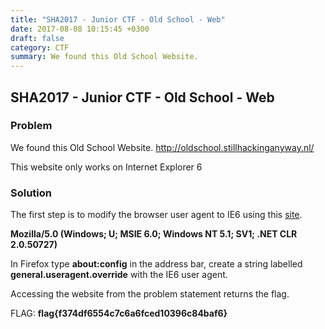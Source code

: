 ```yaml
---
title: "SHA2017 - Junior CTF - Old School - Web"
date: 2017-08-08 10:15:45 +0300
draft: false
category: CTF
summary: We found this Old School Website.
---
```

## SHA2017 - Junior CTF - Old School - Web
### Problem

We found this Old School Website. http://oldschool.stillhackinganyway.nl/

This website only works on Internet Explorer 6

### Solution

The first step is to modify the browser user agent to IE6 using this [site](http://useragentstring.com).

__Mozilla/5.0 (Windows; U; MSIE 6.0; Windows NT 5.1; SV1; .NET CLR 2.0.50727)__

In Firefox type __about:config__ in the address bar, create a string labelled __general.useragent.override__ with the IE6 user agent.

Accessing the website from the problem statement returns the flag.

FLAG: __flag{f374df6554c7c6a6fced10396c84baf6}__

